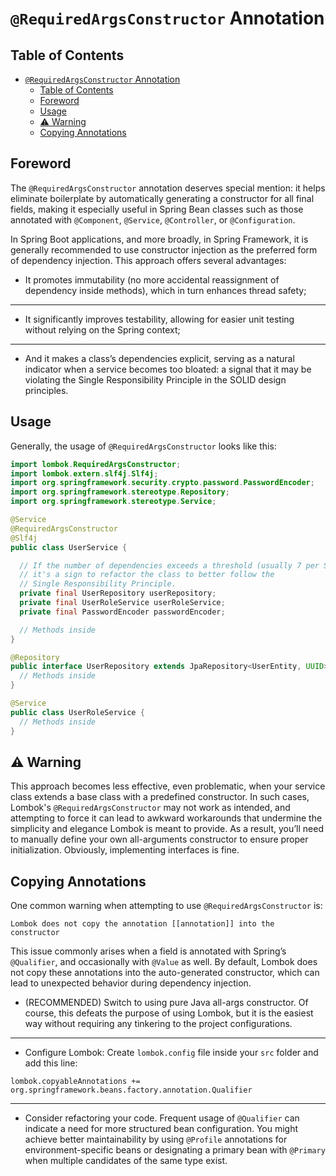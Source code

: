 # `@RequiredArgsConstructor` Annotation

## Table of Contents

<!-- TOC -->
* [`@RequiredArgsConstructor` Annotation](#requiredargsconstructor-annotation)
  * [Table of Contents](#table-of-contents)
  * [Foreword](#foreword)
  * [Usage](#usage)
  * [⚠️ Warning](#-warning)
  * [Copying Annotations](#copying-annotations)
<!-- TOC -->

## Foreword

The `@RequiredArgsConstructor` annotation deserves special mention: it helps eliminate boilerplate by automatically
generating a constructor for all final fields, making it especially useful in Spring Bean classes such as those
annotated with `@Component`, `@Service`, `@Controller`, or `@Configuration`.

In Spring Boot applications, and more broadly, in Spring Framework, it is generally recommended to use constructor
injection as the preferred form of dependency injection. This approach offers several advantages:

* It promotes immutability (no more accidental reassignment of dependency inside methods), which in turn enhances thread
  safety;

---

* It significantly improves testability, allowing for easier unit testing without relying on the Spring context;

---

* And it makes a class’s dependencies explicit, serving as a natural indicator when a service becomes too bloated: a
  signal that it may be violating the Single Responsibility Principle in the SOLID design principles.

## Usage

Generally, the usage of `@RequiredArgsConstructor` looks like this:

```java
import lombok.RequiredArgsConstructor;
import lombok.extern.slf4j.Slf4j;
import org.springframework.security.crypto.password.PasswordEncoder;
import org.springframework.stereotype.Repository;
import org.springframework.stereotype.Service;

@Service
@RequiredArgsConstructor
@Slf4j
public class UserService {

  // If the number of dependencies exceeds a threshold (usually 7 per Sonar),
  // it's a sign to refactor the class to better follow the 
  // Single Responsibility Principle.    
  private final UserRepository userRepository;
  private final UserRoleService userRoleService;
  private final PasswordEncoder passwordEncoder;

  // Methods inside
}

@Repository
public interface UserRepository extends JpaRepository<UserEntity, UUID> {
  // Methods inside
}

@Service
public class UserRoleService {
  // Methods inside
}
```

## ⚠️ Warning

This approach becomes less effective, even problematic, when your service class extends a base class with a
predefined constructor. In such cases, Lombok's `@RequiredArgsConstructor` may not work as intended, and attempting to
force it can lead to awkward workarounds that undermine the simplicity and elegance Lombok is meant to provide. As a
result, you’ll need to manually define your own all-arguments constructor to ensure proper initialization. Obviously,
implementing interfaces is fine.

## Copying Annotations

One common warning when attempting to use `@RequiredArgsConstructor` is:

```
Lombok does not copy the annotation [[annotation]] into the constructor
```

This issue commonly arises when a field is annotated with Spring’s `@Qualifier`, and occasionally with `@Value` as well.
By default, Lombok does not copy these annotations into the auto-generated constructor, which can lead to unexpected
behavior during dependency injection.

* (RECOMMENDED) Switch to using pure Java all-args constructor. Of course, this defeats the purpose of using Lombok, but
  it is the easiest way without requiring any tinkering to the project configurations.

---

* Configure Lombok: Create `lombok.config` file inside your `src` folder and add this line:

```lombok.config
lombok.copyableAnnotations += org.springframework.beans.factory.annotation.Qualifier
```

---

* Consider refactoring your code. Frequent usage of `@Qualifier` can indicate a need for more structured bean
  configuration. You might achieve better maintainability by using `@Profile` annotations for environment-specific beans
  or designating a primary bean with `@Primary` when multiple candidates of the same type exist.